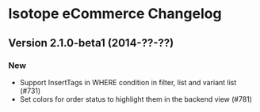 Isotope eCommerce Changelog
===========================

Version 2.1.0-beta1 (2014-??-??)
--------------------------------

### New
- Support InsertTags in WHERE condition in filter, list and variant list (#731)
- Set colors for order status to highlight them in the backend view (#781)
